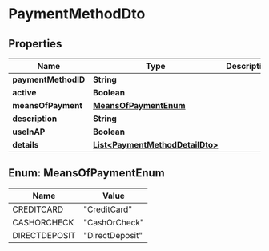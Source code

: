 
# PaymentMethodDto

## Properties
Name | Type | Description | Notes
------------ | ------------- | ------------- | -------------
**paymentMethodID** | **String** |  |  [optional]
**active** | **Boolean** |  |  [optional]
**meansOfPayment** | [**MeansOfPaymentEnum**](#MeansOfPaymentEnum) |  |  [optional]
**description** | **String** |  |  [optional]
**useInAP** | **Boolean** |  |  [optional]
**details** | [**List&lt;PaymentMethodDetailDto&gt;**](PaymentMethodDetailDto.md) |  |  [optional]


<a name="MeansOfPaymentEnum"></a>
## Enum: MeansOfPaymentEnum
Name | Value
---- | -----
CREDITCARD | &quot;CreditCard&quot;
CASHORCHECK | &quot;CashOrCheck&quot;
DIRECTDEPOSIT | &quot;DirectDeposit&quot;



